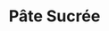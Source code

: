 ---
layout: recette-v2
categories: [recettes]
hidden: true
lang: fr
sitemap: true
title: Pâte Sucrée
type: base
---
